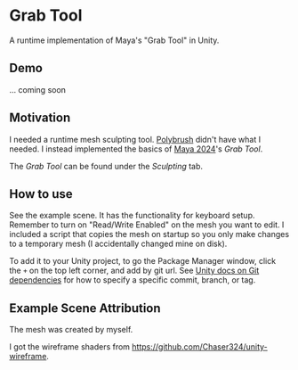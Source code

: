 # Grab Tool

A runtime implementation of Maya's "Grab Tool" in Unity.

## Demo

... coming soon

## Motivation

I needed a runtime mesh sculpting tool. [Polybrush](https://docs.unity3d.com/Packages/com.unity.polybrush@1.1/manual/index.html) didn't have what I needed.
I instead implemented the basics of [Maya 2024](https://www.autodesk.com/products/maya/overview?term=1-YEAR&tab=subscription)'s _Grab Tool_.

The _Grab Tool_ can be found under the _Sculpting_ tab.

## How to use

See the example scene. It has the functionality for keyboard setup. Remember to turn on "Read/Write Enabled" on the mesh you want to edit.
I included a script that copies the mesh on startup so you only make changes to a temporary mesh (I accidentally changed mine on disk).

To add it to your Unity project, to go the Package Manager window, click the `+` on the top left corner, and add by git url. See [Unity docs on Git dependencies](https://docs.unity3d.com/Manual/upm-git.html#syntax) for how to specify a specific commit, branch, or tag. 

## Example Scene Attribution

The mesh was created by myself.

I got the wireframe shaders from https://github.com/Chaser324/unity-wireframe.

